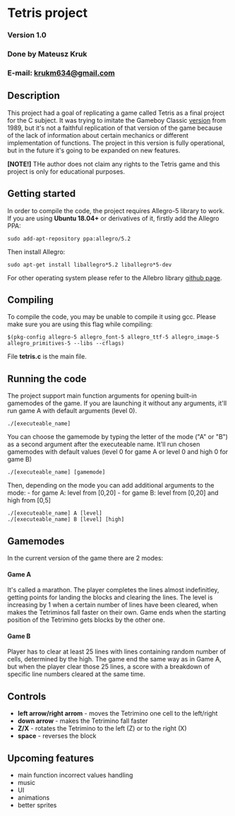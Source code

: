 # Tetris project
### Version 1.0 
### Done by Mateusz Kruk 
### E-mail: krukm634@gmail.com

## Description
This project had a goal of replicating a game called Tetris as a final project for the C subject. It was trying to imitate the Gameboy Classic [version](https://en.wikipedia.org/wiki/Tetris_(Game_Boy_video_game)) from 1989, but it's not a faithful replication of that version of the game because of the lack of information about certain mechanics or different implementation of functions. The project in this version is fully operational, but in the future it's going to be expanded on new features.

**[NOTE!]** THe author does not claim any rights to the Tetris game and this project is only for educational purposes. 

## Getting started
In order to compile the code, the project requires Allegro-5 library to work. If you are using **Ubuntu 18.04+** or derivatives of it, firstly add the Allegro PPA:
```
sudo add-apt-repository ppa:allegro/5.2
```
Then install Allegro:
```
sudo apt-get install liballegro*5.2 liballegro*5-dev
```  
For other operating system please refer to the Allebro library [github page](github.com/liballeg/allegro_wiki/wiki/Quickstart).

## Compiling
To compile the code, you may be unable to compile it using gcc. Please make sure you are using this flag while compiling:
``` 
$(pkg-config allegro-5 allegro_font-5 allegro_ttf-5 allegro_image-5 allegro_primitives-5 --libs --cflags)
``` 
File **tetris.c** is the main file.

## Running the code
The project support main function arguments for opening built-in gamemodes of the game. If you are launching it without any arguments, it'll run game A with default arguments (level 0).
``` 
./[executeable_name]
``` 

You can choose the gamemode by typing the letter of the mode ("A" or "B") as a second argument after the executeable name. It'll run chosen gamemodes with default values (level 0 for game A or level 0 and high 0 for game B)
``` 
./[executeable_name] [gamemode]
``` 

Then, depending on the mode you can add additional arguments to the mode:
	- for game A: level from [0,20]
	- for game B: level from [0,20] and high from [0,5]

``` 
./[executeable_name] A [level]
./[executeable_name] B [level] [high]
``` 

## Gamemodes
In the current version of the game there are 2 modes:

#### Game A
It's called a marathon. The player completes the lines almost indefinitley, getting points for landing the blocks and clearing the lines. The level is increasing by 1 when a certain number of lines have been cleared, when makes the Tetriminos fall faster on their own. Game ends when the starting position of the Tetrimino gets blocks by the other one.

#### Game B
Player has to clear at least 25 lines with lines containing random number of cells, determined by the high. The game end the same way as in Game A, but when the player clear those 25 lines, a score with a breakdown of specific line numbers cleared at the same time.

## Controls
- **left arrow/right arrom** - moves the Tetrimino one cell to the left/right
- **down arrow** - makes the Tetrimino fall faster
- **Z/X** - rotates the Tetrimino to the left (Z) or to the right (X)
- **space** -  reverses the block

## Upcoming features

- main function incorrect values handling
- music
- UI
- animations
- better sprites